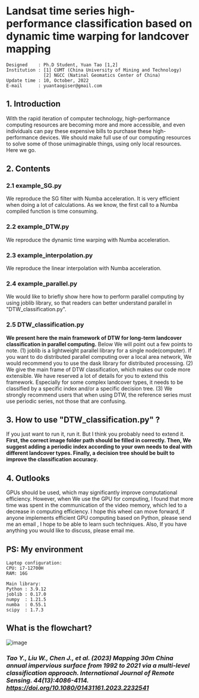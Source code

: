 # Landsat time series high-performance classification based on dynamic time warping for landcover mapping
  
    Designed    : Ph.D Student, Yuan Tao [1,2]
    Institution : [1] CUMT (China University of Mining and Technology)
                  [2] NGCC (Natinal Geomatics Center of China)
    Update time : 10, October, 2022
    E-mail      : yuantaogiser@gmail.com

## 1. Introduction
   With the rapid iteration of computer technology, high-performance computing resources are becoming more and more accessible, and even individuals can pay these expensive bills to purchase these high-performance devices. We should make full use of our computing resources to solve some of those unimaginable things, using only local resources. Here we go.
   
## 2. Contents
   ### 2.1 example_SG.py
   We reproduce the SG filter with Numba acceleration. It is very efficient when doing a lot of calculations. As we know, the first call to a Numba compiled function is time consuming. 
   
   ### 2.2 example_DTW.py
   We reproduce the dynamic time warping with Numba acceleration.
   
   ### 2.3 example_interpolation.py
   We reproduce the linear interpolation with Numba acceleration.
   
   ### 2.4 example_parallel.py
   We would like to briefly show here how to perform parallel computing by using joblib library, so that readers can better understand parallel in "DTW_classification.py".
   
   ### **2.5 DTW_classification.py** 
   **We present here the main framework of DTW for long-term landcover classification in parallel computing.** Below We will point out a few points to note. (1) joblib is a lightweight parallel library for a single node(computer). If you want to do distributed parallel computing over a local area network, We would recommend you to use the dask library for distributed processing. (2) We give the main frame of DTW classification, which makes our code more extensible. We have reserved a lot of details for you to extend this framework. Especially for some complex landcover types, it needs to be classified by a specific index and/or a specific decision tree. (3) We strongly recommend users that when using DTW, the reference series must use periodic series, not those that are confusing.

## 3. How to use "DTW_classification.py" ?
   If you just want to run it, run it. But I think you probably need to extend it. **First, the correct image folder path should be filled in correctly. Then, We suggest adding a periodic index according to your own needs to deal with different landcover types. Finally, a decision tree should be built to improve the classification accuracy.**
   
## 4. Outlooks
   GPUs should be used, which may significantly improve computational efficiency. However, when We use the GPU for computing, I found that more time was spent in the communication of the video memory, which led to a decrease in computing efficiency. I hope this wheel can move forward, if anyone implements efficient GPU computing based on Python, please send me an email , I hope to be able to learn such techniques. Also, If you have anything you would like to discuss, please email me.
   
## PS: My environment
    Laptop configuration:
    CPU: i7-12700H
    RAM: 16G

    Main library:
    Python : 3.9.12
    joblib : 0.17.0
    numpy  : 1.21.5
    numba  : 0.55.1
    scipy  : 1.7.3

## What is the flowchart?
![image](https://www.tandfonline.com/na101/home/literatum/publisher/tandf/journals/content/tres20/2023/tres20.v044.i13/01431161.2023.2232541/20230714/images/large/tres_a_2232541_f0002_c.jpeg)
### _Tao Y., Liu W., Chen J., et al. (2023) Mapping 30m China annual impervious surface from 1992 to 2021 via a multi-level classification approach. International Journal of Remote Sensing. 44(13):4086-4114. https://doi.org/10.1080/01431161.2023.2232541_



